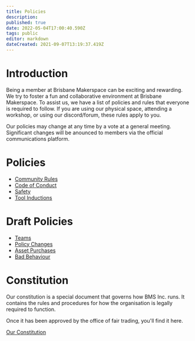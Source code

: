 ```yaml
---
title: Policies
description: 
published: true
date: 2022-05-04T17:00:40.590Z
tags: public
editor: markdown
dateCreated: 2021-09-07T13:19:37.419Z
---
```


# Introduction
Being a member at Brisbane Makerspace can be exciting and rewarding. We try to foster a fun and collaborative environment at Brisbane Makerspace. To assist us, we have a list of policies and rules that everyone is required to follow. If you are using our physical space, attending a workshop, or using our discord/forum, these rules apply to you.

Our policies may change at any time by a vote at a general meeting. Significant changes will be anounced to members via the official communications platform.

# Policies
- [Community Rules](/policies/communityrules)
- [Code of Conduct](/policies/codeofconduct)
- [Safety](/policies/safety)
- [Tool Inductions](/policies/inductions)

# Draft Policies
- [Teams](/policies/teams)
- [Policy Changes](/policies/policy-changes)
- [Asset Purchases](/policies/asset-purchases)
- [Bad Behaviour](/policies/bad-behaviour)

# Constitution
Our constitution is a special document that governs how BMS Inc. runs. It contains the rules and procedures for how the organisation is legally required to function.

Once it has been approved by the office of fair trading, you'll find it here.

[Our Constitution](/policies/constitution)